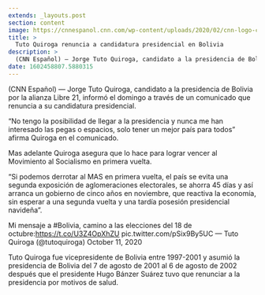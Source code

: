 ```yaml
--- 
extends: _layouts.post 
section: content 
image: https://cnnespanol.cnn.com/wp-content/uploads/2020/02/cnn-logo-cnnee-cnn-espanol-e1590039586425.jpg?quality=100&strip=info 
title: > 
  Tuto Quiroga renuncia a candidatura presidencial en Bolivia 
description: > 
  (CNN Español) — Jorge Tuto Quiroga, candidato a la presidencia de Bolivia por la alianza Libre 21, informó el domingo a través de un comunicado que renuncia a su candidatura presidencial.“No tengo la posibilidad de llegar a la presidencia y nunca me han interesado las pegas o espacios, solo tener un mejor país para todos” afirma Quiroga en el comunicado.Mas adelante Quiroga asegura que lo hace para lograr vencer al Movimiento al Socialismo en primera vuelta.“Si podemos derrotar al MAS en primera vuelta, el país se evita una segunda exposición de aglomeraciones electorales, se ahorra 45 días y así arranca un gobierno de cinco años en noviembre, que reactiva la economía, sin esperar a una segunda vuelta y una tardía posesión presidencial navideña”.Mi mensaje a #Bolivia, camino a las elecciones del 18 de octubre:https://t.co/U3Z4OpXhZU pic.twitter.com/pSix9By5UC — Tuto Quiroga (@tutoquiroga) October 11, 2020Tuto Quiroga fue vicepresidente de Bolivia entre 1997-2001 y asumió la presidencia de Bolivia del 7 de agosto de 2001 al 6 de agosto de 2002 después que el presidente Hugo Bánzer Suárez tuvo que renunciar a la presidencia por motivos de salud. 
date: 1602458807.5880315 
--- 
```

(CNN Español) — Jorge Tuto Quiroga, candidato a la presidencia de Bolivia por la alianza Libre 21, informó el domingo a través de un comunicado que renuncia a su candidatura presidencial.

“No tengo la posibilidad de llegar a la presidencia y nunca me han interesado las pegas o espacios, solo tener un mejor país para todos” afirma Quiroga en el comunicado.

Mas adelante Quiroga asegura que lo hace para lograr vencer al Movimiento al Socialismo en primera vuelta.

“Si podemos derrotar al MAS en primera vuelta, el país se evita una segunda exposición de aglomeraciones electorales, se ahorra 45 días y así arranca un gobierno de cinco años en noviembre, que reactiva la economía, sin esperar a una segunda vuelta y una tardía posesión presidencial navideña”.

Mi mensaje a #Bolivia, camino a las elecciones del 18 de octubre:https://t.co/U3Z4OpXhZU pic.twitter.com/pSix9By5UC — Tuto Quiroga (@tutoquiroga) October 11, 2020

Tuto Quiroga fue vicepresidente de Bolivia entre 1997-2001 y asumió la presidencia de Bolivia del 7 de agosto de 2001 al 6 de agosto de 2002 después que el presidente Hugo Bánzer Suárez tuvo que renunciar a la presidencia por motivos de salud.